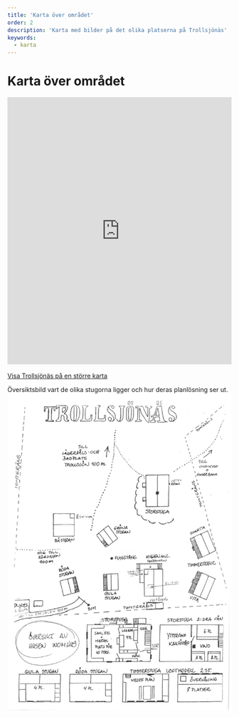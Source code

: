 ```yaml
---
title: 'Karta över området'
order: 2
description: 'Karta med bilder på det olika platserna på Trollsjönäs'
keywords:
  - karta
---
```


# Karta över området

<iframe src="https://maps.google.se/maps/ms?msa=0&amp;ie=UTF8&amp;t=h&amp;vpsrc=6&amp;msid=215786389003830185070.0004ac2b9fa3085eaef13&amp;ll=57.839572,12.089896&amp;spn=0.003427,0.006427&amp;z=17&amp;output=embed" width="100%" height="600" frameborder="0" marginwidth="0" marginheight="0" scrolling="no"></iframe>

[Visa Trollsjönäs på en större karta](https://maps.google.se/maps/ms?msa=0&amp;ie=UTF8&amp;t=h&amp;vpsrc=6&amp;msid=215786389003830185070.0004ac2b9fa3085eaef13&amp;ll=57.839572,12.089896&amp;spn=0.003427,0.006427&amp;z=17&amp;source=embed)


Översiktsbild vart de olika stugorna ligger och hur deras planlösning ser ut.
![översiktsbild](karta.jpg)
